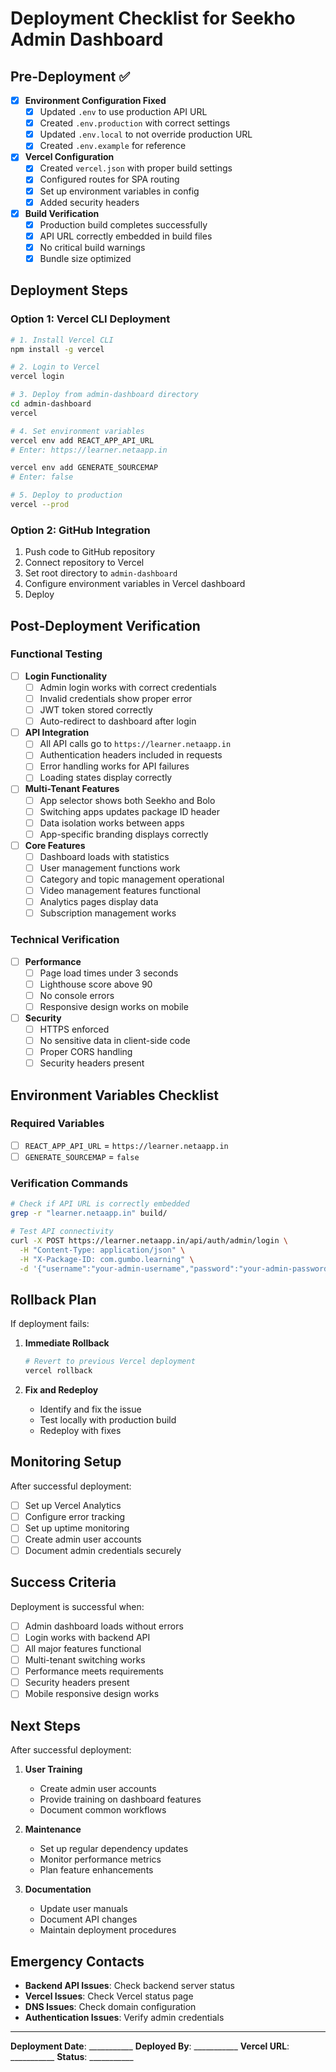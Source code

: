 # Deployment Checklist for Seekho Admin Dashboard

## Pre-Deployment ✅

- [x] **Environment Configuration Fixed**
  - [x] Updated `.env` to use production API URL
  - [x] Created `.env.production` with correct settings
  - [x] Updated `.env.local` to not override production URL
  - [x] Created `.env.example` for reference

- [x] **Vercel Configuration**
  - [x] Created `vercel.json` with proper build settings
  - [x] Configured routes for SPA routing
  - [x] Set up environment variables in config
  - [x] Added security headers

- [x] **Build Verification**
  - [x] Production build completes successfully
  - [x] API URL correctly embedded in build files
  - [x] No critical build warnings
  - [x] Bundle size optimized

## Deployment Steps

### Option 1: Vercel CLI Deployment
```bash
# 1. Install Vercel CLI
npm install -g vercel

# 2. Login to Vercel
vercel login

# 3. Deploy from admin-dashboard directory
cd admin-dashboard
vercel

# 4. Set environment variables
vercel env add REACT_APP_API_URL
# Enter: https://learner.netaapp.in

vercel env add GENERATE_SOURCEMAP
# Enter: false

# 5. Deploy to production
vercel --prod
```

### Option 2: GitHub Integration
1. Push code to GitHub repository
2. Connect repository to Vercel
3. Set root directory to `admin-dashboard`
4. Configure environment variables in Vercel dashboard
5. Deploy

## Post-Deployment Verification

### Functional Testing
- [ ] **Login Functionality**
  - [ ] Admin login works with correct credentials
  - [ ] Invalid credentials show proper error
  - [ ] JWT token stored correctly
  - [ ] Auto-redirect to dashboard after login

- [ ] **API Integration**
  - [ ] All API calls go to `https://learner.netaapp.in`
  - [ ] Authentication headers included in requests
  - [ ] Error handling works for API failures
  - [ ] Loading states display correctly

- [ ] **Multi-Tenant Features**
  - [ ] App selector shows both Seekho and Bolo
  - [ ] Switching apps updates package ID header
  - [ ] Data isolation works between apps
  - [ ] App-specific branding displays correctly

- [ ] **Core Features**
  - [ ] Dashboard loads with statistics
  - [ ] User management functions work
  - [ ] Category and topic management operational
  - [ ] Video management features functional
  - [ ] Analytics pages display data
  - [ ] Subscription management works

### Technical Verification
- [ ] **Performance**
  - [ ] Page load times under 3 seconds
  - [ ] Lighthouse score above 90
  - [ ] No console errors
  - [ ] Responsive design works on mobile

- [ ] **Security**
  - [ ] HTTPS enforced
  - [ ] No sensitive data in client-side code
  - [ ] Proper CORS handling
  - [ ] Security headers present

## Environment Variables Checklist

### Required Variables
- [ ] `REACT_APP_API_URL` = `https://learner.netaapp.in`
- [ ] `GENERATE_SOURCEMAP` = `false`

### Verification Commands
```bash
# Check if API URL is correctly embedded
grep -r "learner.netaapp.in" build/

# Test API connectivity
curl -X POST https://learner.netaapp.in/api/auth/admin/login \
  -H "Content-Type: application/json" \
  -H "X-Package-ID: com.gumbo.learning" \
  -d '{"username":"your-admin-username","password":"your-admin-password"}'
```

## Rollback Plan

If deployment fails:
1. **Immediate Rollback**
   ```bash
   # Revert to previous Vercel deployment
   vercel rollback
   ```

2. **Fix and Redeploy**
   - Identify and fix the issue
   - Test locally with production build
   - Redeploy with fixes

## Monitoring Setup

After successful deployment:
- [ ] Set up Vercel Analytics
- [ ] Configure error tracking
- [ ] Set up uptime monitoring
- [ ] Create admin user accounts
- [ ] Document admin credentials securely

## Success Criteria

Deployment is successful when:
- [ ] Admin dashboard loads without errors
- [ ] Login works with backend API
- [ ] All major features functional
- [ ] Multi-tenant switching works
- [ ] Performance meets requirements
- [ ] Security headers present
- [ ] Mobile responsive design works

## Next Steps

After successful deployment:
1. **User Training**
   - Create admin user accounts
   - Provide training on dashboard features
   - Document common workflows

2. **Maintenance**
   - Set up regular dependency updates
   - Monitor performance metrics
   - Plan feature enhancements

3. **Documentation**
   - Update user manuals
   - Document API changes
   - Maintain deployment procedures

## Emergency Contacts

- **Backend API Issues**: Check backend server status
- **Vercel Issues**: Check Vercel status page
- **DNS Issues**: Check domain configuration
- **Authentication Issues**: Verify admin credentials

---

**Deployment Date**: ___________
**Deployed By**: ___________
**Vercel URL**: ___________
**Status**: ___________
